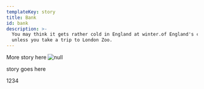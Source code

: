 ```yaml
---
templateKey: story
title: Bank
id: bank
description: >-
  You may think it gets rather cold in England at winter.of England's capital
  unless you take a trip to London Zoo.
---
```

More story here<!--break-->
![null](img/bank-cover.jpeg)

story goes here
<!--break-->1<!--break-->2<!--break-->3<!--break-->4
